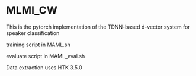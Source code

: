 # MLMI_CW
This is the pytorch implementation of the TDNN-based d-vector system for speaker classification

training script in MAML.sh

evaluate script in MAML_eval.sh

Data extraction uses HTK 3.5.0
